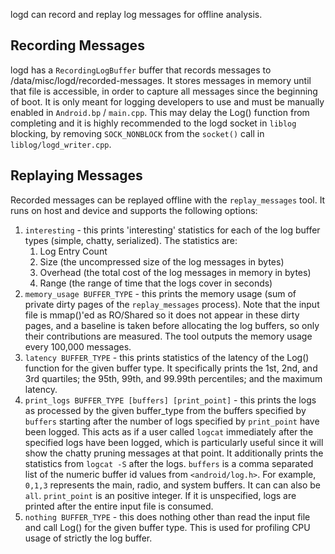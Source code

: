 logd can record and replay log messages for offline analysis.

Recording Messages
------------------

logd has a `RecordingLogBuffer` buffer that records messages to /data/misc/logd/recorded-messages.
It stores messages in memory until that file is accessible, in order to capture all messages since
the beginning of boot.  It is only meant for logging developers to use and must be manually enabled
in `Android.bp` / `main.cpp`.  This may delay the Log() function from completing and it is highly
recommended to the logd socket in `liblog` blocking, by removing `SOCK_NONBLOCK` from the `socket()`
 call in `liblog/logd_writer.cpp`.

Replaying Messages
------------------

Recorded messages can be replayed offline with the `replay_messages` tool.  It runs on host and
device and supports the following options:

1. `interesting` - this prints 'interesting' statistics for each of the log buffer types (simple,
   chatty, serialized).  The statistics are:
    1. Log Entry Count
    2. Size (the uncompressed size of the log messages in bytes)
    3. Overhead (the total cost of the log messages in memory in bytes)
    4. Range (the range of time that the logs cover in seconds)
2. `memory_usage BUFFER_TYPE` - this prints the memory usage (sum of private dirty pages of the
  `replay_messages` process).  Note that the input file is mmap()'ed as RO/Shared so it does not
  appear in these dirty pages, and a baseline is taken before allocating the log buffers, so only
  their contributions are measured.  The tool outputs the memory usage every 100,000 messages.
3. `latency BUFFER_TYPE` - this prints statistics of the latency of the Log() function for the given
  buffer type.  It specifically prints the 1st, 2nd, and 3rd quartiles; the 95th, 99th, and 99.99th
  percentiles; and the maximum latency.
4. `print_logs BUFFER_TYPE [buffers] [print_point]` - this prints the logs as processed by the given
  buffer_type from the buffers specified by `buffers` starting after the number of logs specified by
  `print_point` have been logged.  This acts as if a user called `logcat` immediately after the
  specified logs have been logged, which is particularly useful since it will show the chatty
  pruning messages at that point.  It additionally prints the statistics from `logcat -S` after the
  logs.
  `buffers` is a comma separated list of the numeric buffer id values from `<android/log.h>`.  For
  example, `0,1,3` represents the main, radio, and system buffers.  It can can also be `all`.
  `print_point` is an positive integer.  If it is unspecified, logs are printed after the entire
  input file is consumed.
5. `nothing BUFFER_TYPE` - this does nothing other than read the input file and call Log() for the
  given buffer type.  This is used for profiling CPU usage of strictly the log buffer.
